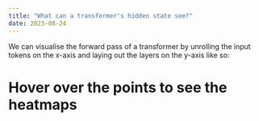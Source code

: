 ```yaml
---
title: "What can a transformer's hidden state see?"
date: 2023-08-24
---
```


We can visualise the forward pass of a transformer by unrolling the input tokens on the x-axis and laying out the layers on the y-axis like so:
<div id="html" markdown="0">
<script src="https://cdn.plot.ly/plotly-latest.min.js"></script>

<h1>Hover over the points to see the heatmaps</h1>
<div id="heatmap-container" style="width: 400px; height: 400px;">
    <div id="heatmaps"></div>
</div>

<script>
    window.onload = function() {
        fetch('assets/heatmaps.json')
            .then(response => response.json())
            .then(data => {
                var m = 12, n = 20; // Update with your actual dimensions
                var initialHeatmapData = data[0][0];
                var mainHeatmap = {
                    z: initialHeatmapData,
                    type: 'heatmap',
                    hoverinfo: 'none'
                };

                Plotly.newPlot('heatmap-container', [mainHeatmap]);

                var isUpdating = false;

                document.getElementById('heatmap-container').on('plotly_hover', function(dataPoint) {
                    if (isUpdating) return;
                    var i = dataPoint.points[0].y;
                    var j = dataPoint.points[0].x;

                    isUpdating = true;
                    mainHeatmap.z = data[i][j];

                    Plotly.react('heatmap-container', [mainHeatmap]).then(() => {
                        isUpdating = false;
                    });
                });
            });
    };
</script>
</div>

